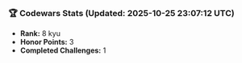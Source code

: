 ### 🏆 Codewars Stats (Updated: 2025-10-25 23:07:12 UTC)

- **Rank:** 8 kyu
- **Honor Points:** 3
- **Completed Challenges:** 1
